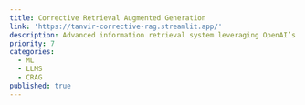 ```yaml
---
title: Corrective Retrieval Augmented Generation
link: 'https://tanvir-corrective-rag.streamlit.app/'
description: Advanced information retrieval system leveraging OpenAI’s GPT models, integrating LangGraph for pipeline orchestration and ChromaDB for vector search and storage 
priority: 7
categories:
  - ML
  - LLMS
  - CRAG
published: true
---
```

